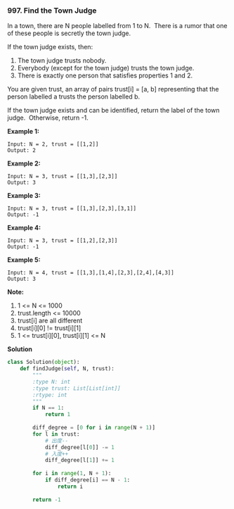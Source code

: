### 997. Find the Town Judge

In a town, there are N people labelled from 1 to N.  There is a rumor that one of these people is secretly the town judge.

If the town judge exists, then:

1. The town judge trusts nobody.
2. Everybody (except for the town judge) trusts the town judge.
3. There is exactly one person that satisfies properties 1 and 2.

You are given trust, an array of pairs trust[i] = [a, b] representing that the person labelled a trusts the person labelled b.

If the town judge exists and can be identified, return the label of the town judge.  Otherwise, return -1.

**Example 1:**
```
Input: N = 2, trust = [[1,2]]
Output: 2
```

**Example 2:**
```
Input: N = 3, trust = [[1,3],[2,3]]
Output: 3
```

**Example 3:**
```
Input: N = 3, trust = [[1,3],[2,3],[3,1]]
Output: -1
```

**Example 4:**
```
Input: N = 3, trust = [[1,2],[2,3]]
Output: -1
```

**Example 5:**
```
Input: N = 4, trust = [[1,3],[1,4],[2,3],[2,4],[4,3]]
Output: 3
```

**Note:**

1. 1 <= N <= 1000
2. trust.length <= 10000
3. trust[i] are all different
4. trust[i][0] != trust[i][1]
5. 1 <= trust[i][0], trust[i][1] <= N

**Solution**
```Python
class Solution(object):
    def findJudge(self, N, trust):
        """
        :type N: int
        :type trust: List[List[int]]
        :rtype: int
        """
        if N == 1:
            return 1
        
        diff_degree = [0 for i in range(N + 1)]
        for l in trust:
            # 出度--
            diff_degree[l[0]] -= 1
            # 入度++
            diff_degree[l[1]] += 1
            
        for i in range(1, N + 1):
            if diff_degree[i] == N - 1:
                return i
        
        return -1
```